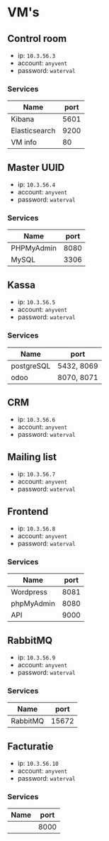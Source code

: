 # VM's
## Control room	
- ip: `10.3.56.3`	
- account: `anyvent`
- password: `waterval`
### Services
| Name          | port |
|---------------|------|
| Kibana        | 5601 |
| Elasticsearch | 9200 |
| VM info       |   80 |

## Master UUID
- ip: `10.3.56.4`
- account: `anyvent`
- password: `waterval`
### Services
| Name          | port |
|---------------|------|
| PHPMyAdmin    | 8080 |
| MySQL         | 3306 |

## Kassa
- ip: `10.3.56.5`
- account: `anyvent`
- password: `waterval`
### Services
| Name           | port       |
|----------------|------------|
| postgreSQL     | 5432, 8069 |
| odoo           | 8070, 8071 |

## CRM
- ip: `10.3.56.6`
- account: `anyvent`
- password: `waterval`

## Mailing list
- ip: `10.3.56.7`
- account: `anyvent`
- password: `waterval`

## Frontend	
- ip: `10.3.56.8`
- account: `anyvent`
- password: `waterval`
### Services
| Name          | port |
|---------------|------|
| Wordpress     | 8081 |
| phpMyAdmin    | 8080 |
| API           | 9000 |


## RabbitMQ
- ip: `10.3.56.9`
- account: `anyvent`
- password: `waterval`
### Services
| Name          | port  |
|---------------|-------|
| RabbitMQ      | 15672 |


## Facturatie	
- ip: `10.3.56.10`
- account: `anyvent`
- password: `waterval`
### Services
| Name          | port |
|---------------|------|
|               | 8000 |
